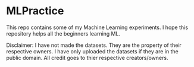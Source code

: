 # MLPractice
This repo contains some of my Machine Learning experiments.
I hope this repository helps all the beginners learning ML.

Disclaimer: 
I have not made the datasets. They are the property of their respective owners.
I have only uploaded the datasets if they are in the public domain.
All credit goes to thier respective creators/owners.
